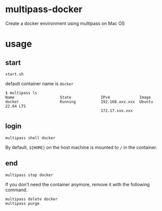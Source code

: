 # multipass-docker

Create a docker environment using multipass on Mac OS

# usage

## start

```terminal
start.sh
```

default container name is `docker`

```terminal
$ multipass ls
Name                    State             IPv4             Image
docker                  Running           192.168.xxx.xxx  Ubuntu 22.04 LTS
                                          172.17.xxx.xxx
```

## login

```terminal
multipass shell docker
```

By default, `${HOME}` on the host machine is mounted to `/` in the container.

## end

```terminal
multipass stop docker
```

If you don't need the container anymore, remove it with the following command.

```terminal
multipass delete docker
multipass purge
```
